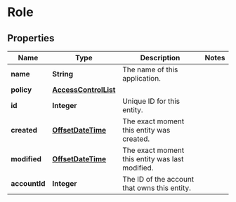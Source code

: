 
# Role

## Properties
Name | Type | Description | Notes
------------ | ------------- | ------------- | -------------
**name** | **String** | The name of this application. | 
**policy** | [**AccessControlList**](AccessControlList.md) |  | 
**id** | **Integer** | Unique ID for this entity. | 
**created** | [**OffsetDateTime**](OffsetDateTime.md) | The exact moment this entity was created. | 
**modified** | [**OffsetDateTime**](OffsetDateTime.md) | The exact moment this entity was last modified. | 
**accountId** | **Integer** | The ID of the account that owns this entity. | 



